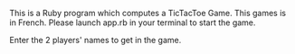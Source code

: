 This is a Ruby program which computes a TicTacToe Game.
This games is in French.
Please launch app.rb in your terminal to start the game.

Enter the 2 players' names to get in the game.